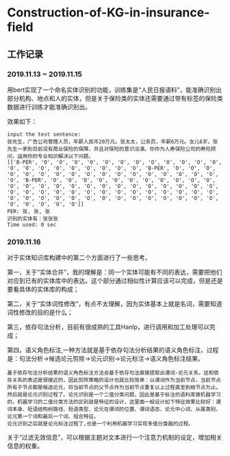 # Construction-of-KG-in-insurance-field

## 工作记录

### 2019.11.13 ~ 2019.11.15

用bert实现了一个命名实体识别的功能，训练集是“人民日报语料”，能准确识别出部分机构、地点和人的实体，但是关于保险类的实体还需要通过带有标签的保险类数据进行训练才能准确识别出。

效果如下：
```
input the test sentence:
张先生，广告公司管理人员，年薪人民币20万元。张太太，公务员，年薪6万元。女儿6岁。张先生一家到目前没有商业保险的保障，并且对保险的意识淡漠。你作为人寿保险公司的寿险顾问，运用你的专业知识解决以下问题。
[['B-PER', 'O', 'O', 'O', 'O', 'O', 'O', 'O', 'O', 'O', 'O', 'O', 'O', 'O', 'O', 'O', 'O', 'O', 'O', 'O', 'O', 'O', 'B-PER', 'O', 'O', 'O', 'O', 'O', 'O', 'O', 'O', 'O', 'O', 'O', 'O', 'O', 'O', 'O', 'O', 'O', 'O', 'B-PER', 'O', 'O', 'O', 'O', 'O', 'O', 'O', 'O', 'O', 'O', 'O', 'O', 'O', 'O', 'O', 'O', 'O', 'O', 'O', 'O', 'O', 'O', 'O', 'O', 'O', 'O', 'O', 'O', 'O', 'O', 'O', 'O', 'O', 'O', 'O', 'O', 'O', 'O', 'O', 'O', 'O', 'O', 'O', 'O', 'O', 'O', 'O', 'O', 'O', 'O', 'O', 'O', 'O', 'O', 'O', 'O', 'O', 'O']]
PER: 张, 张, 张
识别的实体有：张张张
Time used: 0 sec
```

### 2019.11.16

对于实体知识库构建中的第二个方面进行了一些思考。

第一，关于“实体合并”，我的理解是：同一个实体可能有不同的表达，需要把他们对应到已有的实体库中的表达。这个部分通过相似性计算应该可以完成，但是还是要看具体的实体库的构成；

第二，关于“实体词性修改”，有点不太理解，因为实体基本上就是名词，需要知道词性修改的目的是什么；

第三，依存句法分析，目前有很成熟的工具Hanlp，进行调用和加工处理可以完成；

第四，语义角色标注,一种方法就是基于依存句法分析结果的语义角色标注，过程是：句法分析->候选论元剪除->论元识别->论元标注->语义角色标注结果。
```
基于依存句法分析结果的语义角色标注方法会基于依存句法直接提取出谓词-论元关系，这和依存关系的表述是很接近的，因此剪除策略的设计也就比较简单：以谓词作为当前节点，当前节点所有子节点都是候选论元，将当前节点的父节点作为当前节点重复以上过程直至到根节点为止。
然后就是论元识别过程了。论元识别是一个二值分类问题，因此是基于标注的语料库做机器学习的，机器学习的二值分类方法的区别就是特征的设计，这里面一般设计如下特征效果比较好：谓词本身、短语结构树路径、短语类型、论元在谓词的位置、谓词语态、论元中心词、从属类别、论元第一个词和最后一个词、组合特征。
论元识别之后就是论元标注过程了,也是一个利用机器学习实现多值分类器的过程。
```
关于“过滤无效信息”，可以根据主题对文本进行一个注意力机制的设定，增加相关信息的权重。
